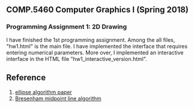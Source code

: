 ## COMP.5460 Computer Graphics I (Spring 2018)
### Programming Assignment 1: 2D Drawing

I have finished the 1st programming assignment. Among the all files, "hw1.html" is the main file. I have implemented the interface that requires entering numerical parameters. More over, I implemented an interactive interface in the HTML file "hw1_interactive_version.html".

## **Reference**

1) [ellipse algorithm paper](http://www.eazynotes.com/notes/computer-graphics/algorithms/mid-point-elliplse-algorithm.pdf)
2) [Bresenham midpoint line algorithm]( http://en.wikipedia.org/wiki/Midpoint_circle_algorithm)
